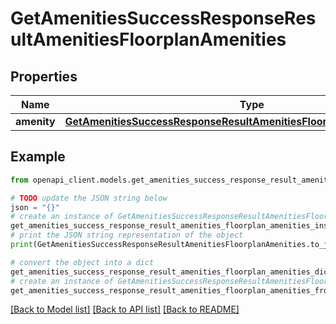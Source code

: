 # GetAmenitiesSuccessResponseResultAmenitiesFloorplanAmenities


## Properties

Name | Type | Description | Notes
------------ | ------------- | ------------- | -------------
**amenity** | [**GetAmenitiesSuccessResponseResultAmenitiesFloorplanAmenitiesAmenity**](GetAmenitiesSuccessResponseResultAmenitiesFloorplanAmenitiesAmenity.md) |  | 

## Example

```python
from openapi_client.models.get_amenities_success_response_result_amenities_floorplan_amenities import GetAmenitiesSuccessResponseResultAmenitiesFloorplanAmenities

# TODO update the JSON string below
json = "{}"
# create an instance of GetAmenitiesSuccessResponseResultAmenitiesFloorplanAmenities from a JSON string
get_amenities_success_response_result_amenities_floorplan_amenities_instance = GetAmenitiesSuccessResponseResultAmenitiesFloorplanAmenities.from_json(json)
# print the JSON string representation of the object
print(GetAmenitiesSuccessResponseResultAmenitiesFloorplanAmenities.to_json())

# convert the object into a dict
get_amenities_success_response_result_amenities_floorplan_amenities_dict = get_amenities_success_response_result_amenities_floorplan_amenities_instance.to_dict()
# create an instance of GetAmenitiesSuccessResponseResultAmenitiesFloorplanAmenities from a dict
get_amenities_success_response_result_amenities_floorplan_amenities_from_dict = GetAmenitiesSuccessResponseResultAmenitiesFloorplanAmenities.from_dict(get_amenities_success_response_result_amenities_floorplan_amenities_dict)
```
[[Back to Model list]](../README.md#documentation-for-models) [[Back to API list]](../README.md#documentation-for-api-endpoints) [[Back to README]](../README.md)


